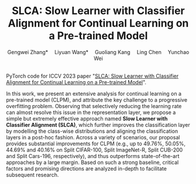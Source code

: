 
<div align="center">
  
  <div>
  <h1>SLCA: Slow Learner with Classifier Alignment for Continual Learning on a Pre-trained Model</h1>
  </div>

  <div>
      Gengwei Zhang*&emsp; Liyuan Wang*&emsp; Guoliang Kang&emsp; Ling Chen&emsp; Yunchao Wei
  </div>
  <br/>

</div>


PyTorch code for ICCV 2023 paper "[SLCA: Slow Learner with Classifier Alignment for Continual Learning on a Pre-trained Model](https://arxiv.org/abs/2303.05118)".

In this work, we present an extensive analysis for continual learning on a pre-trained model (CLPM), and attribute the key challenge to a progressive overfitting problem. 
Observing that selectively reducing the learning rate can almost resolve this issue in the representation layer, we propose a simple but extremely effective approach named 
**Slow Learner with Classifier Alignment (SLCA)**, 
which further improves the classification layer by modelling the class-wise distributions 
and aligning the classification layers in a post-hoc fashion. 
Across a variety of scenarios, our proposal provides substantial improvements for CLPM 
(e.g., up to 49.76%, 50.05%, 44.69% and 40.16% on Split CIFAR-100, Split ImageNet-R, Split CUB-200 and Split Cars-196, respectively), 
and thus outperforms state-of-the-art approaches by a large margin. Based on such a strong baseline, 
critical factors and promising directions are analyzed in-depth to facilitate subsequent research.
